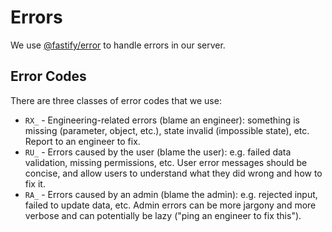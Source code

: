# Errors

We use [@fastify/error](https://github.com/fastify/fastify-error) to handle errors in our server.

## Error Codes

There are three classes of error codes that we use:

- `RX_` - Engineering-related errors (blame an engineer): something is missing (parameter, object, etc.), state invalid (impossible state), etc. Report to an engineer to fix.
- `RU_` - Errors caused by the user (blame the user): e.g. failed data validation, missing permissions, etc. User error messages should be concise, and allow users to understand what they did wrong and how to fix it.
- `RA_` - Errors caused by an admin (blame the admin): e.g. rejected input, failed to update data, etc. Admin errors can be more jargony and more verbose and can potentially be lazy ("ping an engineer to fix this").
